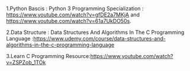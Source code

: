 1.Python Bascis : Python 3 Programming Specialization : https://www.youtube.com/watch?v=gfDE2a7MKjA and https://www.youtube.com/watch?v=61a7UkDO50s.

2.Data Structure : Data Structures And Algorithms In The C Programming Language :https://www.udemy.com/course/data-structures-and-algorithms-in-the-c-programming-language

3.Learn C Programming Resource:https://www.youtube.com/watch?v=ZSPZob_1TOk
